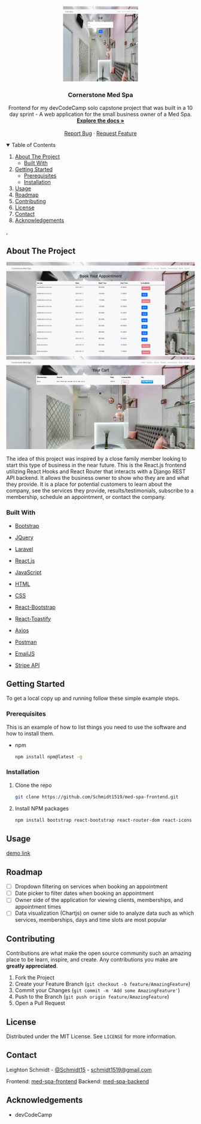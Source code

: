 <!--
*** Thanks for checking out the Best-README-Template. If you have a suggestion
*** that would make this better, please fork the repo and create a pull request
*** or simply open an issue with the tag "enhancement".
*** Thanks again! Now go create something AMAZING! :D
-->



<!-- PROJECT SHIELDS -->
<!--
*** I'm using markdown "reference style" links for readability.
*** Reference links are enclosed in brackets [ ] instead of parentheses ( ).
*** See the bottom of this document for the declaration of the reference variables
*** for contributors-url, forks-url, etc. This is an optional, concise syntax you may use.
*** https://www.markdownguide.org/basic-syntax/#reference-style-links
-->
<!-- [![Contributors][contributors-shield]][contributors-url]
[![Forks][forks-shield]][forks-url]
[![Stargazers][stars-shield]][stars-url]
[![Issues][issues-shield]][issues-url]
[![MIT License][license-shield]][license-url]
[![LinkedIn][linkedin-shield]][linkedin-url]
-->


<!-- PROJECT LOGO -->
<br />
<p align="center">
  <a href="https://github.com/Schmidt1519/med-spa-frontend/">
    <img src="https://github.com/Schmidt1519/med-spa-frontend/blob/main/medspa-ss-login.jpg" alt="Logo" width="200" height="200">
  </a>

  <h3 align="center">Cornerstone Med Spa</h3>

  <p align="center">
    Frontend for my devCodeCamp solo capstone project that was built in a 10 day sprint - A web application for the small business owner of a Med Spa.
    <br />
    <a href="#about-the-project"><strong>Explore the docs »</strong></a>
    <br />
    <br />
    <!-- <a href="https://github.com/othneildrew/Best-README-Template">View Demo</a>
    · -->
    <a href="https://github.com/Schmidt1519/med-spa-frontend/issues">Report Bug</a>
    ·
    <a href="https://github.com/Schmidt1519/med-spa-frontend/issues">Request Feature</a>
  </p>
</p>



<!-- TABLE OF CONTENTS -->
<details open="open">
  <summary>Table of Contents</summary>
  <ol>
    <li>
      <a href="#about-the-project">About The Project</a>
      <ul>
        <li><a href="#built-with">Built With</a></li>
      </ul>
    </li>
    <li>
      <a href="#getting-started">Getting Started</a>
      <ul>
        <li><a href="#prerequisites">Prerequisites</a></li>
        <li><a href="#installation">Installation</a></li>
      </ul>
    </li>
    <li><a href="#usage">Usage</a></li>
    <li><a href="#roadmap">Roadmap</a></li>
    <li><a href="#contributing">Contributing</a></li>
    <li><a href="#license">License</a></li>
    <li><a href="#contact">Contact</a></li>
    <li><a href="#acknowledgements">Acknowledgements</a></li>
  </ol>
</details>

,

<!-- ABOUT THE PROJECT -->
## About The Project

![Image of Med Spa](https://github.com/Schmidt1519/med-spa-frontend/blob/main/medspa-ss-bookappt.jpg)
![Image of Med Spa](https://github.com/Schmidt1519/med-spa-frontend/blob/main/medspa-ss-cart.jpg)

The idea of this project was inspired by a close family member looking to start this type of business in the near future. This is the React.js frontend utilizing React Hooks and React Router that interacts with a Django REST API backend. It allows the business owner to show who they are and what they provide. It is a place for potential customers to learn about the company, see the services they provide, results/testimonials, subscribe to a membership, schedule an appointment, or contact the company.


### Built With

* [Bootstrap](https://getbootstrap.com)
* [JQuery](https://jquery.com)
* [Laravel](https://laravel.com)

* [React.js](https://reactjs.org/)
* [JavaScript](https://developer.mozilla.org/en-US/docs/Web/JavaScript)
* [HTML](https://developer.mozilla.org/en-US/docs/Web/HTML)
* [CSS](https://developer.mozilla.org/en-US/docs/Web/CSS)
* [React-Bootstrap](https://react-bootstrap.github.io/)
* [React-Toastify](https://www.npmjs.com/package/react-toastify)
* [Axios](https://axios-http.com/docs/intro)
* [Postman](https://www.postman.com/)
* [EmailJS](https://www.emailjs.com/docs/examples/reactjs/)
* [Stripe API](https://stripe.com/docs/api)



<!-- GETTING STARTED -->
## Getting Started

To get a local copy up and running follow these simple example steps.

### Prerequisites

This is an example of how to list things you need to use the software and how to install them.
* npm
  ```sh
  npm install npm@latest -g
  ```

### Installation

1. Clone the repo
   ```sh
   git clone https://github.com/Schmidt1519/med-spa-frontend.git
   ```
2. Install NPM packages
   ```sh
   npm install bootstrap react-bootstrap react-router-dom react-icons react-hook-form jwt-decode axios emailjs stripe 
   ```


<!-- USAGE EXAMPLES -->
## Usage

[demo link](https://www.youtube.com/watch?v=Zb5ywcP-GOQ)


<!-- ROADMAP -->
## Roadmap

<!-- See the [open issues](https://github.com/othneildrew/Best-README-Template/issues) for a list of proposed features (and known issues).-->

- [ ] Dropdown filtering on services when booking an appointment
- [ ] Date picker to filter dates when booking an appointment
- [ ] Owner side of the application for viewing clients, memberships, and appointment times
- [ ] Data visualization (Chartjs) on owner side to analyze data such as which services, memberships, days and time slots are most popular

<!-- CONTRIBUTING -->
## Contributing

Contributions are what make the open source community such an amazing place to be learn, inspire, and create. Any contributions you make are **greatly appreciated**.

1. Fork the Project
2. Create your Feature Branch (`git checkout -b feature/AmazingFeature`)
3. Commit your Changes (`git commit -m 'Add some AmazingFeature'`)
4. Push to the Branch (`git push origin feature/AmazingFeature`)
5. Open a Pull Request



<!-- LICENSE -->
## License

Distributed under the MIT License. See `LICENSE` for more information.



<!-- CONTACT -->
## Contact

Leighton Schmidt - [@Schmidt15](https://twitter.com/schmidt15) - schmidt1519@gmail.com

Frontend: [med-spa-frontend](https://github.com/Schmidt1519/med-spa-frontend)
Backend: [med-spa-backend](https://github.com/Schmidt1519/med-spa-backend)


<!-- ACKNOWLEDGEMENTS -->
## Acknowledgements
* devCodeCamp
